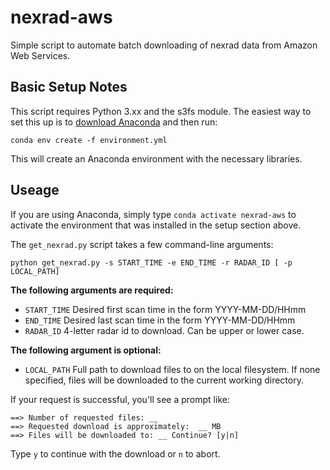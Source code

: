 # nexrad-aws
Simple script to automate batch downloading of nexrad data from Amazon Web Services.

## Basic Setup Notes
This script requires Python 3.xx and the s3fs module. The easiest way to set this up is to [download Anaconda](https://www.anaconda.com/products/individual) and then run:

```
conda env create -f environment.yml
```

This will create an Anaconda environment with the necessary libraries.

## Useage
If you are using Anaconda, simply type `conda activate nexrad-aws` to activate the environment that was installed in the setup section above.

The `get_nexrad.py` script takes a few command-line arguments:

```
python get_nexrad.py -s START_TIME -e END_TIME -r RADAR_ID [ -p LOCAL_PATH]
```
**The following arguments are required:**
* `START_TIME`  Desired first scan time in the form YYYY-MM-DD/HHmm
* `END_TIME` Desired last scan time in the form YYYY-MM-DD/HHmm
* `RADAR_ID` 4-letter radar id to download. Can be upper or lower case.

**The following argument is optional:**
* `LOCAL_PATH` Full path to download files to on the local filesystem. If none specified, files will be downloaded to the current working directory.

If your request is successful, you'll see a prompt like:

```
==> Number of requested files: __
==> Requested download is approximately:  __ MB
==> Files will be downloaded to: __ Continue? [y|n]
```

Type `y` to continue with the download or `n` to abort. 
